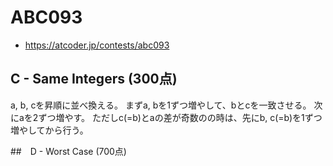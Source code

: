 # ABC093
* https://atcoder.jp/contests/abc093


## C - Same Integers (300点)
a, b, cを昇順に並べ換える。
まずa, bを1ずつ増やして、bとcを一致させる。
次にaを2ずつ増やす。
ただしc(=b)とaの差が奇数のの時は、先にb, c(=b)を1ずつ増やしてから行う。


##　D - Worst Case (700点)

